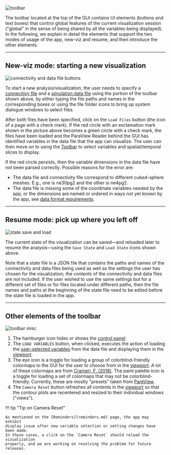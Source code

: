 
![toolbar](../images/toolbar.png)

The toolbar located at the top of the GUI contains UI elements (buttons
and text boxes) that control global features of the current
visualization session ("global" in the sense of being shared by
all the variables being displayed).
In the following, we explain in detail the elements
that support the two modes of usage of the app, new-viz and resume, and
then introduce the other elements. 

----
## New-viz mode: starting a new visualization

![connectivity and data file buttons](../images/toolbar_conn_and_data_load.png)

To start a new analysis/visualization, the user needs to specify
a [connecitivy file](connectivity.md) and
a [simulation data file](data_requirements.md) using
the portion of the toolbar shown above, by either typing
the file paths and names in the corresponding boxes
or using the file folder icons to bring up system dialogue windows to
select files.

After both files have been specified, click on the `Load Files` button
(the icon of a page with a check mark). If the red circle with an exclamation
mark shown in the picture above becomes a green circle with a check mark,
the files have been loaded and the ParaView Reader behind the GUI has
identified variables in the data file that the app can visualize.
The user can then move on to using the [Toolbar](toolbar.md) to select
variables and spatial/temporal slices to display.

If the red circle persists, then the variable dimensions in the data file
have not been parsed correctly. Possible reasons for the error are:

- The data file and connectivity file correspond to different cubed-sphere
  meshes. E.g., one is ne30pg2 and the other is ne4pg2.
- The data file is missing some of the coordinate variables needed by the
  app, or the dimensions are named or ordered in ways not yet known by
  the app, see [data format requirements](data_requirements.md).

----
## Resume mode: pick up where you left off

![state save and load](../images/toolbar_state_save_and_load.png)

The current state of the visualization can be saved—and reloaded later to
resume the analysis—using the `Save State` and `Load State` icons shown above.

Note that a state file is a JSON file that contains the paths and names of
the connectivity and data files being used as well as the settings
the user has chosen for the visualization; the *contents* of the
connectivity and data files are *not* included.
If the user wished to use the same settings but for a different set of files
or for files located under different paths, then the file names and paths
at the beginning of the state file need to be edited before the state
file is loaded in the app.

----
## Other elements of the toolbar

![toolbar misc](../images/toolbar_misc.png)

1. The hamburger icon hides or shows the [control panel](control_panel.md).
1. The `LOAD VARIABLES` button, when clicked, executes the action of loading
   the [user-selected variables](control_panel.md) from the data file and
   displaying them in the [viewport](viewport.md).
1. The eye icon is a toggle for loading a group of colorblind-friendly colormaps
   to the GUI for the user to choose from in the [viewport](viewport.md).
   A lot of these colormaps are from
   [Crameri, F. (2018)](https://doi.org/10.5281/zenodo.1243862). 
   The paint palette icon is a toggle for loading a set of colormaps that
   may not be colorblind-friendly. Currently, these are mostly "presets"
   taken from [PareView](https://www.paraview.org/). 
1. The `Camera Reset` button refreshes all contents in the [viewport](viewport.md)
   so that the contour plots are recentered and resized to their
   individual windows ("views").

!!! tip "Tip on Camera Reset" 

    As mentioned on the [Reminders](reminders.md) page, the app may exhibit
    display issue after new variable selection or setting changes have been made.
    In those cases, a click on the `Camera Reset` should reload the visualization
    properly, and we are working on resolving the problem for future releases.

